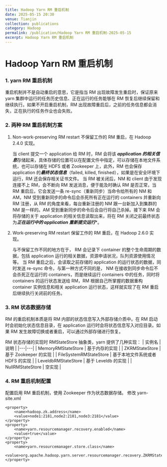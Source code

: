 ```yaml
---
title: Hadoop Yarn RM 重启机制
date: 2025-05-15 20:30
venue: Tianjin
collection: publications
category: Hadoop
permalink: /publication/Hadoop Yarn RM 重启机制-2025-05-15
excerpt: Hadoop Yarn RM 重启机制
---
```

# Hadoop Yarn RM 重启机制

### 1. yarn RM 重启机制
重启机制并不是自动重启的意思，它是指当 RM 出现故障发生重启时，保证原来 yarn 集群中运行的任务历史信息、正在运行的任务能够在 RM 恢复后继续保留和继续执行。如果不开启重启机制，RM 出现故障重启后，之前的任务信息都会消失，正在执行的任务作业也会失败。

### 2. 两种 RM 重启机制方案
1) Non-work-preserving RM restart
不保留工作的 RM 重启，在 Hadoop 2.4.0 实现。

    当 client 提交一个 application 给 RM 时，RM 会将该 ***application 的相关信息***存储起来，具体存储的位置可以在配置文件中指定，可以存储在本地文件系统，也可以存储在 HDFS 或者 Zookeeper 上，此外，RM 也会保存 application 的***最终状态信息***（failed, killed, finished），如果是在安全环境下运行，RM 还会保存相关证书文件。
    当 RM 被关闭后，NM 和 client 由于发现连接不上 RM，会不断向 RM 发送消息，便于能及时确认 RM 是否正常，当 RM 重启后，它会发送一条 re-sync（重新同步）当命令给所有的 NM 和 AM，NM 受到重新同步的命令后会杀死所有正在运行的 containers 并重新向 RM 注册，从 RM 的角度来看，每台重新注册的 NM 跟一台新加入到集群的 NM 是一样的。AM 受到重新同步的命令后会自行将自己杀掉。接下来 RM 会将存储的关于 application 的相关信息读取出来，将在 RM 关闭之前最终状态为***正在运行中的 application 重新提交运行****。

2) Work-preserving RM restart
保留工作的 RM 重启，在 Hadoop 2.6.0 实现。

    与不保留工作不同的地方在于， RM 会记录下 container 的整个生命周期的数据，包括 application 运行的相关数据，资源申请状况，队列资源使用情况等。
    当 RM 重启之后，会读取之前存储的 application 的运行状态的数据，同时发送 re-sync 命令，与第一种方式不同的是， NM 在接收到同步命令后不会杀死正在运行的 containers，而是继续运行 containers 中的任务，同时将 containers 的运行状态发送给 RM，RM 根据自己所掌握的数据重构 container 实例信息和相关 application 运行状态，这样就实现了在 RM 重启后继续执行关闭前的任务。

### 3. RM 状态数据存储
RM 的重启机制本质是将 RM 内部的状态信息写入外部存储介质中。在 RM 启动时会初始化状态信息目录，在 application 运行时会将状态信息写入对应目录。如果 RM 发生故障切换或者重启，可以通过外部存储进行恢复。

RM 状态存储的实现时 RMStateStore 抽象类，yarn 提供了几种实现：
| 实例名 | 说明 |
|---|---|
| MemoryRMStateStore | 基于内存的实现 |
| ZKRMStateStore | 基于 Zookeeper 的实现 |
| FileSystemRMStateStore | 基于本地文件系统或者 HDFS 的实现 |
| LeveldbRMStateStore | 基于 Leveldb 的实现 |
| NullRMStateStore | 空实现 |

### 4. RM 重启机制配置
配置启用 RM 重启机制，使用 Zookeeper 作为状态数据存储。
修改 yarn-site.xml
```
<property>
    <name>hadoop.zk.address</name>
    <value>node1:2181,node2:2181,node3:2181</value>
</property>
<property>
    <name>yarn.resourcemanager.recovery.enabled</name>
    <value>true</value>
</property>
<property>
    <name>yarn.resourcemanager.store.class</name>
    <value>org.apache.hadoop.yarn.server.resourcemanager.recovery.ZKRMStateStore</value>
</property>
```